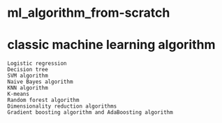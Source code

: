 # ml_algorithm_from-scratch
# classic machine learning algorithm
```Linear regression
Logistic regression
Decision tree
SVM algorithm
Naive Bayes algorithm
KNN algorithm
K-means
Random forest algorithm
Dimensionality reduction algorithms
Gradient boosting algorithm and AdaBoosting algorithm
```